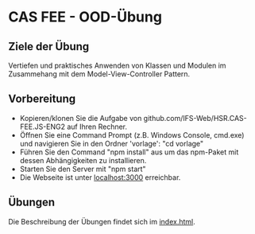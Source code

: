 # CAS FEE - OOD-Übung

## Ziele der Übung
Vertiefen und praktisches Anwenden von Klassen und Modulen im Zusammehang mit dem Model-View-Controller Pattern.

## Vorbereitung
* Kopieren/klonen Sie die Aufgabe von github.com/IFS-Web/HSR.CAS-FEE.JS-ENG2 auf Ihren Rechner.
* Öffnen Sie eine Command Prompt (z.B. Windows Console, cmd.exe) und navigieren Sie in den Ordner 'vorlage': "cd vorlage"
* Führen Sie den Command "npm install" aus um das npm-Paket mit dessen Abhängigkeiten zu installieren.
* Starten Sie den Server mit "npm start"
* Die Webseite ist unter [localhost:3000](http://localhost:3000/) erreichbar.

## Übungen
Die Beschreibung der Übungen findet sich im [index.html](./index.html).
